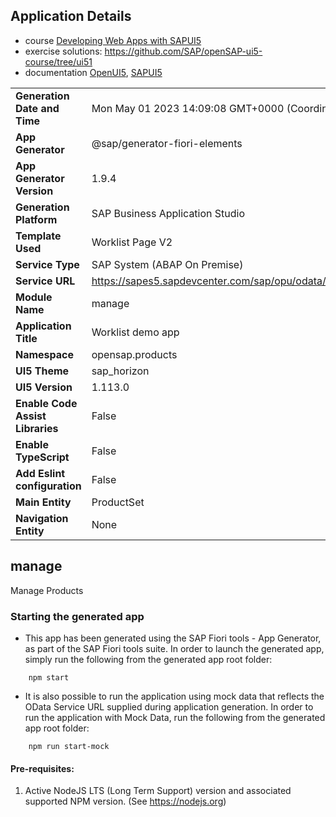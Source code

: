 ## Application Details
* course [Developing Web Apps with SAPUI5](https://open.sap.com/courses/ui51/i)
* exercise solutions: https://github.com/SAP/openSAP-ui5-course/tree/ui51
* documentation [OpenUI5](https://openui5.hana.ondemand.com/), [SAPUI5](https://sapui5.hana.ondemand.com/)


|               |   |
| ------------- | - |
|**Generation Date and Time**|Mon May 01 2023 14:09:08 GMT+0000 (Coordinated Universal Time)|
|**App Generator**|@sap/generator-fiori-elements|
|**App Generator Version**|1.9.4|
|**Generation Platform**|SAP Business Application Studio|
|**Template Used**|Worklist Page V2|
|**Service Type**|SAP System (ABAP On Premise)|
|**Service URL**|https://sapes5.sapdevcenter.com/sap/opu/odata/IWBEP/GWSAMPLE_BASIC/
|**Module Name**|manage|
|**Application Title**|Worklist demo app|
|**Namespace**|opensap.products|
|**UI5 Theme**|sap_horizon|
|**UI5 Version**|1.113.0|
|**Enable Code Assist Libraries**|False|
|**Enable TypeScript**|False|
|**Add Eslint configuration**|False|
|**Main Entity**|ProductSet|
|**Navigation Entity**|None|

## manage

Manage Products

### Starting the generated app

-   This app has been generated using the SAP Fiori tools - App Generator, as part of the SAP Fiori tools suite.  In order to launch the generated app, simply run the following from the generated app root folder:

```
    npm start
```

- It is also possible to run the application using mock data that reflects the OData Service URL supplied during application generation.  In order to run the application with Mock Data, run the following from the generated app root folder:

```
    npm run start-mock
```

#### Pre-requisites:

1. Active NodeJS LTS (Long Term Support) version and associated supported NPM version.  (See https://nodejs.org)


